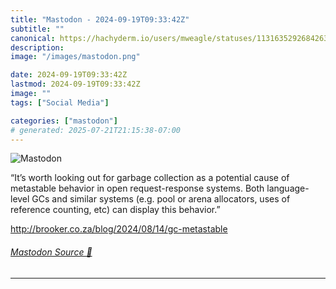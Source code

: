 ```yaml
---
title: "Mastodon - 2024-09-19T09:33:42Z"
subtitle: ""
canonical: https://hachyderm.io/users/mweagle/statuses/113163529268426345
description:
image: "/images/mastodon.png"

date: 2024-09-19T09:33:42Z
lastmod: 2024-09-19T09:33:42Z
image: ""
tags: ["Social Media"]

categories: ["mastodon"]
# generated: 2025-07-21T21:15:38-07:00
---
```

![Mastodon](/images/mastodon.png)

<p>“It’s worth looking out for garbage collection as a potential cause of metastable behavior in open request-response systems. Both language-level GCs and similar systems (e.g. pool or arena allocators, uses of reference counting, etc) can display this behavior.”</p><p><a href="http://brooker.co.za/blog/2024/08/14/gc-metastable" target="_blank" rel="nofollow noopener noreferrer" translate="no"><span class="invisible">http://</span><span class="ellipsis">brooker.co.za/blog/2024/08/14/</span><span class="invisible">gc-metastable</span></a></p>


###### [Mastodon Source 🐘](https://hachyderm.io/@mweagle/113163529268426345)

___
